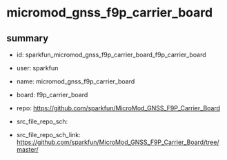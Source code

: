# micromod_gnss_f9p_carrier_board
 
## summary 
* id: sparkfun_micromod_gnss_f9p_carrier_board_f9p_carrier_board
* user: sparkfun
* name: micromod_gnss_f9p_carrier_board
* board: f9p_carrier_board
* repo: https://github.com/sparkfun/MicroMod_GNSS_F9P_Carrier_Board



* src_file_repo_sch: 
* src_file_repo_sch_link: https://github.com/sparkfun/MicroMod_GNSS_F9P_Carrier_Board/tree/master/




